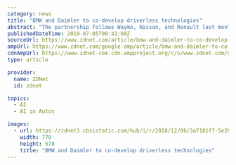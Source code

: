 ```yaml
---
category: news
title: "BMW and Daimler to co-develop driverless technologies"
abstract: "The partnership follows Waymo, Nissan, and Renault last month entering into ... Mercedes Benz, a brand under Daimler, partnered up with Nvidia in February for it to build out artificial intelligence architecture for its cars. Tmall Genie, the voice ..."
publishedDateTime: 2019-07-05T00:41:00Z
sourceUrl: https://www.zdnet.com/article/bmw-and-daimler-to-co-develop-driverless-technologies/
ampUrl: https://www.zdnet.com/google-amp/article/bmw-and-daimler-to-co-develop-driverless-technologies/
cdnAmpUrl: https://www-zdnet-com.cdn.ampproject.org/c/s/www.zdnet.com/google-amp/article/bmw-and-daimler-to-co-develop-driverless-technologies/
type: article

provider:
  name: ZDNet
  id: zdnet

topics:
  - AI
  - AI in Autos

images:
  - url: https://zdnet3.cbsistatic.com/hub/i/r/2018/12/06/3a7181f7-5e20-4c5b-b3c1-d53269777c1d/thumbnail/770x578/6a370ab7a4cec23ab036f060aff3e3bb/5-volkswagen-hp-3-d-printing-3.jpg
    width: 770
    height: 578
    title: "BMW and Daimler to co-develop driverless technologies"
---
```

